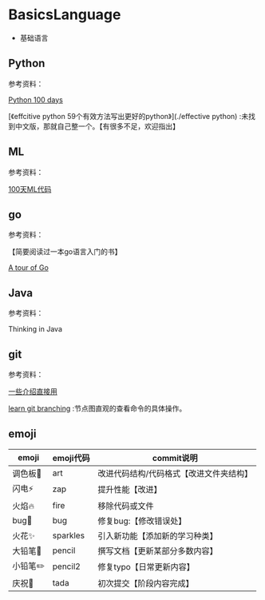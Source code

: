 # BasicsLanguage

- 基础语言

## Python

参考资料：

[Python 100 days](<https://github.com/jackfrued/Python-100-Days>)

[《effcitive python 59个有效方法写出更好的python》](./effective python) :未找到中文版，那就自己整一个。【有很多不足，欢迎指出】

## ML

参考资料：

[100天ML代码](<https://github.com/Avik-Jain/100-Days-Of-ML-Code>)

## go

参考资料：

【简要阅读过一本go语言入门的书】

[A tour of Go](<https://tour.golang.org/welcome/1>)

## Java

参考资料：

Thinking in Java 

## git

参考资料：

[一些介绍直接用](<https://www.liaoxuefeng.com/wiki/896043488029600>)

[learn git branching](<https://learngitbranching.js.org/?NODEMO>) :节点图直观的查看命令的具体操作。

## emoji

| emoji   | emoji代码 | commit说明                              |
| ------- | --------- | --------------------------------------- |
| 调色板🎨 | ​art​       | 改进代码结构/代码格式【改进文件夹结构】 |
| 闪电⚡️   | zap       | 提升性能【改进】                        |
| 火焰🔥   | fire      | 移除代码或文件                          |
| bug🐛    | bug       | 修复bug:【修改错误处】                  |
| 火花✨   | sparkles  | 引入新功能【添加新的学习种类】          |
| 大铅笔📝 | pencil    | 撰写文档【更新某部分多数内容】          |
| 小铅​笔✏️ | pencil2   | 修复typo【日常更新内容】                |
| 庆祝🎉   | tada      | 初次提交【阶段内容完成】                |

